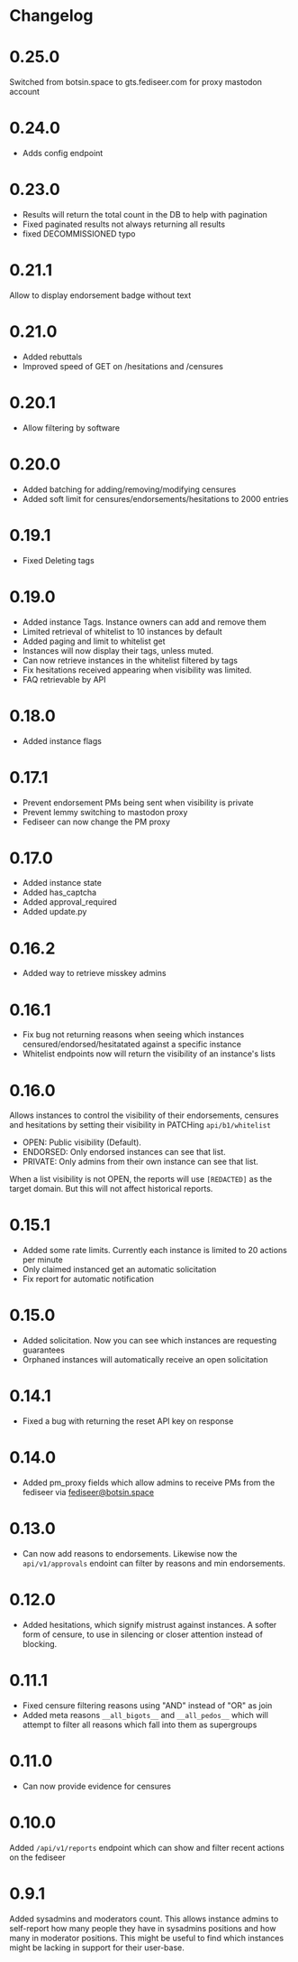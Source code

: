 # Changelog

# 0.25.0

Switched from botsin.space to gts.fediseer.com for proxy mastodon account

# 0.24.0

* Adds config endpoint

# 0.23.0

* Results will return the total count in the DB to help with pagination
* Fixed paginated results not always returning all results
* fixed DECOMMISSIONED typo

# 0.21.1

Allow to display endorsement badge without text

# 0.21.0

* Added rebuttals
* Improved speed of GET on /hesitations and /censures

# 0.20.1

* Allow filtering by software

# 0.20.0

* Added batching for adding/removing/modifying censures
* Added soft limit for censures/endorsements/hesitations to 2000 entries

# 0.19.1

* Fixed Deleting tags

# 0.19.0

* Added instance Tags. Instance owners can add and remove them
* Limited retrieval of whitelist to 10 instances by default
* Added paging and limit to whitelist get
* Instances will now display their tags, unless muted.
* Can now retrieve instances in the whitelist filtered by tags
* Fix hesitations received appearing when visibility was limited.
* FAQ retrievable by API

# 0.18.0

* Added instance flags

# 0.17.1

* Prevent endorsement PMs being sent when visibility is private
* Prevent lemmy switching to mastodon proxy
* Fediseer can now change the PM proxy

# 0.17.0

* Added instance state
* Added has_captcha
* Added approval_required
* Added update.py

# 0.16.2

* Added way to retrieve misskey admins

# 0.16.1

* Fix bug not returning reasons when seeing which instances censured/endorsed/hesitatated against a specific instance
* Whitelist endpoints now will return the visibility of an instance's lists

# 0.16.0

Allows instances to control the visibility of their endorsements, censures and hesitations by setting their visibility in PATCHing `api/b1/whitelist`
   * OPEN: Public visibility (Default).
   * ENDORSED: Only endorsed instances can see that list.
   * PRIVATE: Only admins from their own instance can see that list.

When a list visibility is not OPEN, the reports will use `[REDACTED]` as the target domain. But this will not affect historical reports.

# 0.15.1

* Added some rate limits. Currently each instance is limited to 20 actions per minute
* Only claimed instanced get an automatic solicitation
* Fix report for automatic notification

# 0.15.0

* Added solicitation. Now you can see which instances are requesting guarantees
* Orphaned instances will automatically receive an open solicitation

# 0.14.1

* Fixed a bug with returning the reset API key on response

# 0.14.0

* Added pm_proxy fields which allow admins to receive PMs from the fediseer via fediseer@botsin.space

# 0.13.0

* Can now add reasons to endorsements. Likewise now the `api/v1/approvals` endoint can filter by reasons and min endorsements.

# 0.12.0

* Added hesitations, which signify mistrust against instances. A softer form of censure, to use in silencing or closer attention instead of blocking.
# 0.11.1

* Fixed censure filtering reasons using "AND" instead of "OR" as join
* Added meta reasons `__all_bigots__` and `__all_pedos__` which will attempt to filter all reasons which fall into them as supergroups

# 0.11.0

* Can now provide evidence for censures

# 0.10.0

Added `/api/v1/reports` endpoint which can show and filter recent actions on the fediseer

# 0.9.1

Added sysadmins and moderators count. This allows instance admins to self-report how many people they have in sysadmins positions and how many in moderator positions. This might be useful to find which instances might be lacking in support for their user-base.
